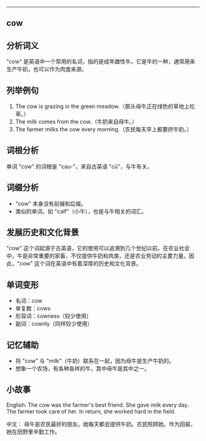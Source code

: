 
---------------
## cow
## 分析词义
"cow" 是英语中一个常用的名词，指的是成年雌性牛。它是牛的一种，通常用来生产牛奶，也可以作为肉食来源。

## 列举例句
1. The cow is grazing in the green meadow.（那头母牛正在绿色的草地上吃草。）
2. The milk comes from the cow.（牛奶来自母牛。）
3. The farmer milks the cow every morning.（农民每天早上都要挤牛奶。）

## 词根分析
单词 "cow" 的词根是 "cau-"，来自古英语 "cū"，与牛有关。

## 词缀分析
- "cow" 本身没有前缀和后缀。
- 类似的单词，如 "calf"（小牛），也是与牛相关的词汇。

## 发展历史和文化背景
"cow" 这个词起源于古英语，它的使用可以追溯到几个世纪以前。在农业社会中，牛是非常重要的家畜，不仅提供牛奶和肉类，还是农业劳动的主要力量。因此，"cow" 这个词在英语中有着深厚的历史和文化背景。

## 单词变形
- 名词：cow
- 单复数：cows
- 形容词：cowness（较少使用）
- 副词：cownly（同样较少使用）

## 记忆辅助
- 将 "cow" 与 "milk"（牛奶）联系在一起，因为母牛是生产牛奶的。
- 想象一个农场，有各种各样的牛，其中母牛是其中之一。

## 小故事
English:
The cow was the farmer's best friend. She gave milk every day. The farmer took care of her. In return, she worked hard in the field.

中文：
母牛是农民最好的朋友。她每天都会提供牛奶。农民照顾她。作为回报，她在田野里辛勤工作。

